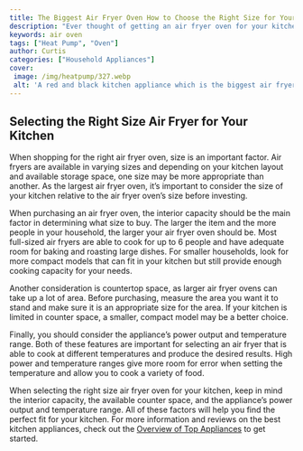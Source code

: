 ```yaml
---
title: The Biggest Air Fryer Oven How to Choose the Right Size for Your Kitchen
description: "Ever thought of getting an air fryer oven for your kitchen Check out this blog post to learn how to pick the best size for your needs See why the biggest ones may not always be the best for you"
keywords: air oven
tags: ["Heat Pump", "Oven"]
author: Curtis
categories: ["Household Appliances"]
cover: 
 image: /img/heatpump/327.webp
 alt: 'A red and black kitchen appliance which is the biggest air fryer oven on the market'
---
```

## Selecting the Right Size Air Fryer for Your Kitchen 
When shopping for the right air fryer oven, size is an important factor. Air fryers are available in varying sizes and depending on your kitchen layout and available storage space, one size may be more appropriate than another. As the largest air fryer oven, it’s important to consider the size of your kitchen relative to the air fryer oven’s size before investing.

When purchasing an air fryer oven, the interior capacity should be the main factor in determining what size to buy. The larger the item and the more people in your household, the larger your air fryer oven should be. Most full-sized air fryers are able to cook for up to 6 people and have adequate room for baking and roasting large dishes. For smaller households, look for more compact models that can fit in your kitchen but still provide enough cooking capacity for your needs.

Another consideration is countertop space, as larger air fryer ovens can take up a lot of area. Before purchasing, measure the area you want it to stand and make sure it is an appropriate size for the area. If your kitchen is limited in counter space, a smaller, compact model may be a better choice.

Finally, you should consider the appliance’s power output and temperature range. Both of these features are important for selecting an air fryer that is able to cook at different temperatures and produce the desired results. High power and temperature ranges give more room for error when setting the temperature and allow you to cook a variety of food.

When selecting the right size air fryer oven for your kitchen, keep in mind the interior capacity, the available counter space, and the appliance’s power output and temperature range. All of these factors will help you find the perfect fit for your kitchen. For more information and reviews on the best kitchen appliances, check out the [Overview of Top Appliances](./pages/appliance-overview) to get started.
